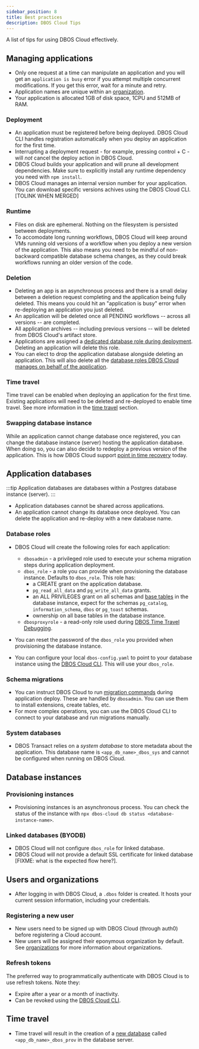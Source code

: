 ```yaml
---
sidebar_position: 8
title: Best practices
description: DBOS Cloud Tips
---
```


A list of tips for using DBOS Cloud effectively.

## Managing applications
* Only one request at a time can manipulate an application and you will get an `application is busy` error if you attempt multiple concurrent modifications. If you get this error, wait for a minute and retry.
* Application names are unique within an [organization](#users-and-organizations).
* Your application is allocated 1GB of disk space, 1CPU and 512MB of RAM.

### Deployment
* An application must be registered before being deployed. DBOS Cloud CLI handles registration automatically when you deploy an application for the first time.
* Interrupting a deployment request - for example, pressing control + C - will *not* cancel the deploy action in DBOS Cloud.
* DBOS Cloud builds your application and will prune all development dependencies. Make sure to explicitly install any runtime dependency you need with `npm install`.
* DBOS Cloud manages an internal version number for your application. You can download specific versions achives using the DBOS Cloud CLI. [TOLINK WHEN MERGED]

### Runtime
* Files on disk are ephemeral. Nothing on the filesystem is persisted between deployments.
* To accomodate long running workflows, DBOS Cloud will keep around VMs running old versions of a workflow when you deploy a new version of the application. This also means you need to be mindful of non-backward compatible database schema changes, as they could break workflows running an older version of the code.

### Deletion
* Deleting an app is an asynchronous process and there is a small delay between a deletion request completing and the application being fully deleted. This means you could hit an "application is busy" error when re-deploying an application you just deleted.
* An application will be deleted once all PENDING workflows -- across all versions -- are completed.
* All application archives -- including previous versions -- will be deleted from DBOS Cloud's artifact store.
* Applications are assigned a [dedicated database role during deployment](#database-roles). Deleting an application will delete this role.
* You can elect to drop the application database alongside deleting an application. This will also delete all the [database roles DBOS Cloud manages on behalf of the application](#database-roles).

### Time travel
Time travel can be enabled when deploying an application for the first time. Existing applications will need to be deleted and re-deployed to enable time travel.
See more information in the [time travel](#time-travel) section.

### Swapping database instance
While an application cannot change database once registered, you can change the database instance (server) hosting the application database. When doing so, you can also decide to redeploy a previous version of the application. This is how DBOS Cloud support [point in time recovery](database-management#database-recovery) today.

## Application databases

:::tip
Application databases are databases within a Postgres database instance (server).
:::

* Application databases cannot be shared across applications.
* An application cannot change its database once deployed. You can delete the application and re-deploy with a new database name.

### Database roles
* DBOS Cloud will create the following roles for each application:
    * `dbosadmin` - a privileged role used to execute your schema migration steps during application deployment.
    * `dbos_role` - a role you can provide when provisioning the database instance. Defaults to `dbos_role`. This role has:
        * a CREATE grant on the application database.
        * `pg_read_all_data` and `pg_write_all_data` grants.
        * an ALL PRIVILEGES grant on all schemas and [base tables](https://www.postgresql.org/docs/current/infoschema-tables.html#INFOSCHEMA-TABLES) in the database instance, expect for the schemas `pg_catalog`, `information_schema`, `dbos` or `pg_toast` schemas.
        * ownership on all base tables in the database instance.
    * `dbosproxyrole` - a read-only role used during [DBOS Time Travel Debugging](timetravel-debugging).

* You can reset the password of the `dbos_role` you provided when provisioning the database instance.
* You can configure your local `dbos-config.yaml` to point to your database instance using the [DBOS Cloud CLI](database-management). This will use your `dbos_role`.

### Schema migrations
* You can instruct DBOS Cloud to run [migration commands](../api-reference/configuration#database) during application deploy. These are handled by `dbosadmin`. You can use them to install extensions, create tables, etc.
* For more complex operations, you can use the DBOS Cloud CLI to connect to your database and run migrations manually.

### System databases
* DBOS Transact relies on a _system database_ to store metadata about the application. This database name is `<app_db_name>_dbos_sys` and cannot be configured when running on DBOS Cloud.

## Database instances

### Provisioning instances
* Provisioning instances is an asynchronous process. You can check the status of the instance with `npx dbos-cloud db status <database-instance-name>`.

### Linked databases (BYODB)
* DBOS Cloud will not configure `dbos_role` for linked database.
* DBOS Cloud will not provide a default SSL certificate for linked database [FIXME: what is the expected flow here?].

## Users and organizations

* After logging in with DBOS Cloud, a `.dbos` folder is created. It hosts your current session information, including your credentials.

### Registering a new user
* New users need to be signed up with DBOS Cloud (through auth0) before registering a Cloud account.
* New users will be assigned their eponymous organization by default. See [organizations](account-management#organization-management) for more information about organizations.

### Refresh tokens
The preferred way to programmatically authenticate with DBOS Cloud is to use refresh tokens. Note they:
* Expire after a year or a month of inactivity.
* Can be revoked using the [DBOS Cloud CLI](account-management#authenticating-programatically).

## Time travel
* Time travel will result in the creation of a [new database](../api-reference/system-tables#provenance-tables) called `<app_db_name>_dbos_prov` in the database server.

